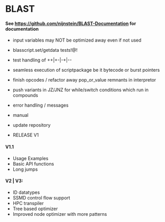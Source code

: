 # BLAST
#### See https://github.com/nijnstein/BLAST-Documentation for documentation



- input variables may NOT be optimized away even if not used 

- blasscript.set/getdata tests!@!


- test handling of ++|+-|-+|--

- seamless execution of scriptpackage be it bytecode or burst pointers

- finish opcodes / refactor away pop_or_value remnants in interpretor 
- push variants in JZ/JNZ for while/switch conditions which run in compounds
- error handling / messages

- manual
- update repository

- RELEASE V1

#### V1.1

- Usage Examples 
- Basic API functions
- Long jumps

#### V2 | V3:

- ID datatypes
- SSMD control flow support
- HPC transpiler
- Tree based optimizer
- Improved node optimizer with more patterns
